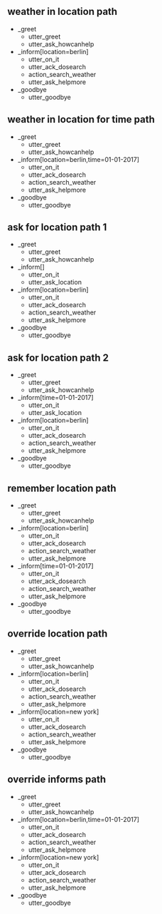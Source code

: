 ## weather in location path
* _greet
  - utter_greet
  - utter_ask_howcanhelp
* _inform[location=berlin]
  - utter_on_it
  - utter_ack_dosearch
  - action_search_weather
  - utter_ask_helpmore
* _goodbye
  - utter_goodbye

## weather in location for time path
* _greet
  - utter_greet
  - utter_ask_howcanhelp
* _inform[location=berlin,time=01-01-2017]
  - utter_on_it
  - utter_ack_dosearch
  - action_search_weather
  - utter_ask_helpmore
* _goodbye
  - utter_goodbye

## ask for location path 1
* _greet
  - utter_greet
  - utter_ask_howcanhelp
* _inform[]
  - utter_on_it
  - utter_ask_location
* _inform[location=berlin]
  - utter_on_it
  - utter_ack_dosearch
  - action_search_weather
  - utter_ask_helpmore
* _goodbye
  - utter_goodbye

## ask for location path 2
* _greet
  - utter_greet
  - utter_ask_howcanhelp
* _inform[time=01-01-2017]
  - utter_on_it
  - utter_ask_location
* _inform[location=berlin]
  - utter_on_it
  - utter_ack_dosearch
  - action_search_weather
  - utter_ask_helpmore
* _goodbye
  - utter_goodbye
  
## remember location path
* _greet
  - utter_greet
  - utter_ask_howcanhelp
* _inform[location=berlin]
  - utter_on_it
  - utter_ack_dosearch
  - action_search_weather
  - utter_ask_helpmore
* _inform[time=01-01-2017]
  - utter_on_it
  - utter_ack_dosearch
  - action_search_weather
  - utter_ask_helpmore
* _goodbye
  - utter_goodbye

## override location path
* _greet
  - utter_greet
  - utter_ask_howcanhelp
* _inform[location=berlin]
  - utter_on_it
  - utter_ack_dosearch
  - action_search_weather
  - utter_ask_helpmore
* _inform[location=new york]
  - utter_on_it
  - utter_ack_dosearch
  - action_search_weather
  - utter_ask_helpmore
* _goodbye
  - utter_goodbye

## override informs path
* _greet
  - utter_greet
  - utter_ask_howcanhelp
* _inform[location=berlin,time=01-01-2017]
  - utter_on_it
  - utter_ack_dosearch
  - action_search_weather
  - utter_ask_helpmore
* _inform[location=new york]
  - utter_on_it
  - utter_ack_dosearch
  - action_search_weather
  - utter_ask_helpmore
* _goodbye
  - utter_goodbye
